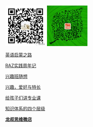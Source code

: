 ![](https://raw.githubusercontent.com/lssw/lssw.github.io/master/lssw_new.jpg) 
![](https://raw.githubusercontent.com/lssw/lssw.github.io/master/longshu_new.jpg)

[英语启蒙之路](https://mp.weixin.qq.com/s?__biz=MzIxMjMyNzczMQ==&mid=2247484141&idx=1&sn=84b8e32f44e43557db6048085d0f6d29&chksm=97468eb1a03107a79730b80a2ed870701b97ae8247c14632744a81e1c64781187a6eb36a81ee&token=1940656383&lang=zh_CN#rd "英语启蒙之路")

[RAZ实践周年记](https://mp.weixin.qq.com/s?__biz=MzIxMjMyNzczMQ==&mid=2247484369&idx=1&sn=522b81279d4d0d8447f7762f700b2e69&chksm=97468f8da031069ba21edd4d2dfa9d9b944ae4d8cfbb614a7493851d7f4124b9a175023c6f51&token=1940656383&lang=zh_CN#rd "RAZ实践周年记")

[兴趣班随想](https://mp.weixin.qq.com/s?__biz=MzIxMjMyNzczMQ==&mid=2247483927&idx=2&sn=f77bbd32b41b84084f4469241f0fd389&chksm=97468e4ba031075df5b173f0bb8ff2a3a809681836ac2571876943fdbe407e8e44eeb3bce7b5&token=1940656383&lang=zh_CN#rd "兴趣班随想")

[兴趣，爱好与特长](https://mp.weixin.qq.com/s?__biz=MzIxMjMyNzczMQ==&mid=2247483710&idx=1&sn=2237de18edd6a57b0de2340b99b3a6af&chksm=97468d62a0310474f5ccc3ca3e13344b94879fb6b526ba28f3ee3c4bcbc9f0f798a5d9737828&token=1940656383&lang=zh_CN#rd "兴趣，爱好与特长")

[给孩子们讲专业课](https://mp.weixin.qq.com/s?__biz=MzIxMjMyNzczMQ==&mid=2247484304&idx=1&sn=5cdb9b3cd5c47f3474c62d5ead84cbdf&chksm=97468fcca03106da3e33f5fc206711461bfa5267b69bae1092da88704ac84fdbe8684ce4a154&token=1940656383&lang=zh_CN#rd "给孩子们讲专业课")

[知识体系的四个层级](https://mp.weixin.qq.com/s?__biz=MzIxMjMyNzczMQ==&mid=2247484285&idx=1&sn=343f033580ef8286a3f524b5d9133c85&chksm=97468f21a03106372d26513e1d4abdbe66db4577c9627e025e9a57923864f6ac32ac6f1d566f&token=1940656383&lang=zh_CN#rd "知识体系的四个层级")


[**龙叔思维微店**](https://weidian.com/?userid=207170441) 
